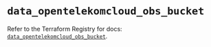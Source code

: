 # `data_opentelekomcloud_obs_bucket`

Refer to the Terraform Registry for docs: [`data_opentelekomcloud_obs_bucket`](https://registry.terraform.io/providers/opentelekomcloud/opentelekomcloud/1.36.2/docs/data-sources/obs_bucket).
